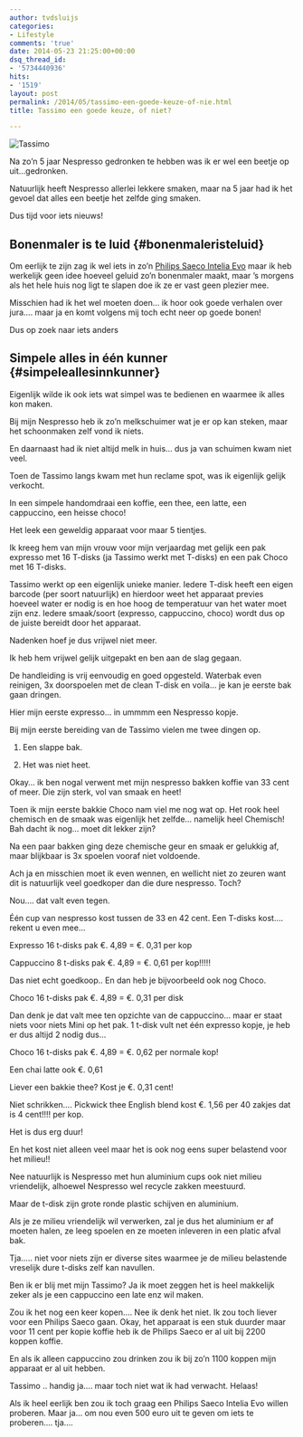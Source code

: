 ```yaml
---
author: tvdsluijs
categories:
- Lifestyle
comments: 'true'
date: 2014-05-23 21:25:00+00:00
dsq_thread_id:
- '5734440936'
hits:
- '1519'
layout: post
permalink: /2014/05/tassimo-een-goede-keuze-of-nie.html
title: Tassimo een goede keuze, of niet?

---
```

![Tassimo](https://vandersluijs.resultants-e.nl/2014/May/IMG_0673.JPG)

Na zo&#8217;n 5 jaar Nespresso gedronken te hebben was ik er wel een beetje op uit&#8230;gedronken.

Natuurlijk heeft Nespresso allerlei lekkere smaken, maar na 5 jaar had ik het gevoel dat alles een beetje het zelfde ging smaken.

Dus tijd voor iets nieuws! 

## Bonenmaler is te luid {#bonenmaleristeluid}

Om eerlijk te zijn zag ik wel iets in zo&#8217;n [Philips Saeco Intelia Evo](http://www.philips.nl/c-m-ho/saeco-espresso/) maar ik heb werkelijk geen idee hoeveel geluid zo&#8217;n bonenmaler maakt, maar &#8217;s morgens als het hele huis nog ligt te slapen doe ik ze er vast geen plezier mee.

Misschien had ik het wel moeten doen&#8230; ik hoor ook goede verhalen over jura&#8230;. maar ja en komt volgens mij toch echt neer op goede bonen!

Dus op zoek naar iets anders

## Simpele alles in één kunner {#simpeleallesinnkunner}

Eigenlijk wilde ik ook iets wat simpel was te bedienen en waarmee ik alles kon maken.

Bij mijn Nespresso heb ik zo&#8217;n melkschuimer wat je er op kan steken, maar het schoonmaken zelf vond ik niets.

En daarnaast had ik niet altijd melk in huis&#8230; dus ja van schuimen kwam niet veel.

Toen de Tassimo langs kwam met hun reclame spot, was ik eigenlijk gelijk verkocht. 



In een simpele handomdraai een koffie, een thee, een latte, een cappuccino, een heisse choco!

Het leek een geweldig apparaat voor maar 5 tientjes.

Ik kreeg hem van mijn vrouw voor mijn verjaardag met gelijk een pak expresso met 16 T-disks (ja Tassimo werkt met T-disks) en een pak Choco met 16 T-disks.

Tassimo werkt op een eigenlijk unieke manier. Iedere T-disk heeft een eigen barcode (per soort natuurlijk) en hierdoor weet het apparaat previes hoeveel water er nodig is en hoe hoog de temperatuur van het water moet zijn enz. Iedere smaak/soort (expresso, cappuccino, choco) wordt dus op de juiste bereidt door het apparaat.

Nadenken hoef je dus vrijwel niet meer.

Ik heb hem vrijwel gelijk uitgepakt en ben aan de slag gegaan.

De handleiding is vrij eenvoudig en goed opgesteld. Waterbak even reinigen, 3x doorspoelen met de clean T-disk en voila&#8230; je kan je eerste bak gaan dringen.

Hier mijn eerste expresso&#8230; in ummmm een Nespresso kopje. 



Bij mijn eerste bereiding van de Tassimo vielen me twee dingen op.

</p> 

  1. Een slappe bak. 


  2. Het was niet heet.
</ol> 

Okay&#8230; ik ben nogal verwent met mijn nespresso bakken koffie van 33 cent of meer. Die zijn sterk, vol van smaak en heet!

Toen ik mijn eerste bakkie Choco nam viel me nog wat op. Het rook heel chemisch en de smaak was eigenlijk het zelfde&#8230; namelijk heel Chemisch! Bah dacht ik nog&#8230; moet dit lekker zijn?

Na een paar bakken ging deze chemische geur en smaak er gelukkig af, maar blijkbaar is 3x spoelen vooraf niet voldoende.

Ach ja en misschien moet ik even wennen, en wellicht niet zo zeuren want dit is natuurlijk veel goedkoper dan die dure nespresso. Toch?

Nou&#8230;. dat valt even tegen.

Één cup van nespresso kost tussen de 33 en 42 cent. Een T-disks kost&#8230;. rekent u even mee&#8230; 

Expresso 16 t-disks pak €. 4,89 = €. 0,31 per kop 

Cappuccino 8 t-disks pak €. 4,89 = €. 0,61 per kop!!!!!

Das niet echt goedkoop.. En dan heb je bijvoorbeeld ook nog Choco.

Choco 16 t-disks pak €. 4,89 = €. 0,31 per disk

Dan denk je dat valt mee ten opzichte van de cappuccino&#8230; maar er staat niets voor niets Mini op het pak. 1 t-disk vult net één expresso kopje, je heb er dus altijd 2 nodig dus&#8230;

Choco 16 t-disks pak €. 4,89 = €. 0,62 per normale kop!

Een chai latte ook €. 0,61 

Liever een bakkie thee? Kost je €. 0,31 cent!

Niet schrikken&#8230;. Pickwick thee English blend kost €. 1,56 per 40 zakjes dat is 4 cent!!!! per kop.

Het is dus erg duur!

En het kost niet alleen veel maar het is ook nog eens super belastend voor het milieu!!

Nee natuurlijk is Nespresso met hun aluminium cups ook niet milieu vriendelijk, alhoewel Nespresso wel recycle zakken meestuurd.

Maar de t-disk zijn grote ronde plastic schijven en aluminium.

Als je ze milieu vriendelijk wil verwerken, zal je dus het aluminium er af moeten halen, ze leeg spoelen en ze moeten inleveren in een platic afval bak.

Tja&#8230;.. niet voor niets zijn er diverse sites waarmee je de milieu belastende vreselijk dure t-disks zelf kan navullen.



Ben ik er blij met mijn Tassimo? Ja ik moet zeggen het is heel makkelijk zeker als je een cappuccino een late enz wil maken.

Zou ik het nog een keer kopen&#8230;. Nee ik denk het niet. Ik zou toch liever voor een Philips Saeco gaan. Okay, het apparaat is een stuk duurder maar voor 11 cent per kopie koffie heb ik de Philips Saeco er al uit bij 2200 koppen koffie.

En als ik alleen cappuccino zou drinken zou ik bij zo&#8217;n 1100 koppen mijn apparaat er al uit hebben.

Tassimo .. handig ja&#8230;. maar toch niet wat ik had verwacht. Helaas!

Als ik heel eerlijk ben zou ik toch graag een Philips Saeco Intelia Evo willen proberen. Maar ja&#8230; om nou even 500 euro uit te geven om iets te proberen&#8230;. tja&#8230;.